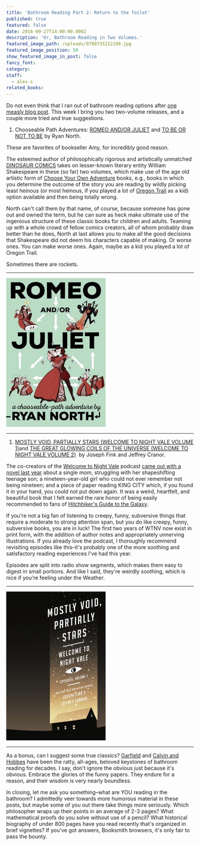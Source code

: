 ```yaml
---
title: 'Bathroom Reading Part 2: Return to the Toilet'
published: true
featured: false
date: 2016-09-27T14:00:00.000Z
description: 'Or, Bathroom Reading in Two Volumes.'
featured_image_path: /uploads/9780735212190.jpg
featured_image_position: 50
show_featured_image_in_post: false
fancy_font:
category:
staff:
  - alex-s
related_books:
---
```



Do not even think that I ran out of bathroom reading options after [one measly blog post](http://www.brooklinebooksmith.com/2016/08/30/bathroom-reading-part-i-the-lost-art/). This week I bring you two two-volume releases, and a couple more tried and true suggestions.

1. Chooseable Path Adventures: [ROMEO AND/OR JULIET](http://www.brooklinebooksmith-shop.com/book/9781101983300) and [TO BE OR NOT TO BE](http://www.brooklinebooksmith-shop.com/book/9780735212190) by Ryan North.


These are favorites of bookseller Amy, for incredibly good reason.

The esteemed author of philosophically rigorous and artistically unmatched [DINOSAUR COMICS](http://www.qwantz.com/) takes on lesser-known literary entity William Shakespeare in these (so far) two volumes, which make use of the age old artistic form of [Choose Your Own Adventure](http://www.brooklinebooksmith-shop.com/search/site/choose%2520your%2520own%2520adventure) books, e.g., books in which you determine the outcome of the story you are reading by wildly picking least heinous (or most heinous, if you played a lot of [Oregon Trail](http://time.com/3656635/play-oregon-trail-ms-dos-games-free/) as a kid) option available and then being totally wrong.

North can't call them by that name, of course, because someone has gone out and owned the term, but he can sure as heck make ultimate use of the ingenious structure of these classic books for children and adults. Teaming up with a whole crowd of fellow comics creators, all of whom probably draw better than he does, North at last allows you to make all the good decisions that Shakespeare did not deem his characters capable of making. Or worse ones. You can make worse ones. Again, maybe as a kid you played a lot of Oregon Trail.

Sometimes there are rockets.

---

![](/uploads/versions/9781101983300---x----267-400x---.jpg)

---



1. [MOSTLY VOID, PARTIALLY STARS (WELCOME TO NIGHT VALE VOLUME 1)](http://www.brooklinebooksmith-shop.com/book/9780062468611)and [THE GREAT GLOWING COILS OF THE UNIVERSE (WELCOME TO NIGHT VALE VOLUME 2)](http://www.brooklinebooksmith-shop.com/book/9780062468635)  by Joseph Fink and Jeffrey Cranor.


The co-creators of the [Welcome to Night Vale](http://www.welcometonightvale.com/) podcast [came out with a novel last year](http://www.brooklinebooksmith-shop.com/book/9780062351425) about a single mom, struggling with her shapeshifting teenage son; a nineteen-year-old girl who could not ever remember not being nineteen; and a piece of paper reading KING CITY which, if you found it in your hand, you could not put down again. It was a weird, heartfelt, and beautiful book that I felt earned the rare honor of being easily recommended to fans of [Hitchhiker's Guide to the Galaxy](http://www.brooklinebooksmith-shop.com/book/9780345453747).

If you're not a big fan of listening to creepy, funny, subversive things that require a moderate to strong attention span, but you do like creepy, funny, subversive books, you are in luck! The first two years of WTNV now exist in print form, with the addition of author notes and appropriately unnerving illustrations. If you already love the podcast, I thoroughly recommend revisiting episodes like this–it's probably one of the more soothing and satisfactory reading experiences I've had this year.

Episodes are split into radio show segments, which makes them easy to digest in small portions. And like I said, they're weirdly soothing, which is nice if you're feeling under the Weather.

---

![](/uploads/versions/9780062468611---x----267-400x---.jpg)

---

As a bonus, can I suggest some true classics? [Garfield](http://www.brooklinebooksmith-shop.com/search/site/garfield%2520jim%2520davis) and [Calvin and Hobbes](http://www.brooklinebooksmith-shop.com/search/site/calvin%2520and%2520hobbes) have been the ratty, all-ages, beloved keystones of bathroom reading for decades. I say, don't ignore the obvious just because it's obvious. Embrace the glories of the funny papers. They endure for a reason, and their wisdom is very nearly boundless.

In closing, let me ask you something–what are YOU reading in the bathroom? I admittedly veer towards more humorous material in these posts, but maybe some of you out there take things more seriously. Which philosopher wraps up their points in an average of 2-3 pages? What mathematical proofs do you solve without use of a pencil? What historical biography of under 800 pages have you read recently that's organized in brief vignettes? If you've got answers, Booksmith browsers, it's only fair to pass the bounty.